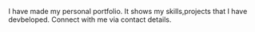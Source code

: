 I have made my personal portfolio.
It shows my skills,projects that I have devbeloped.
Connect with  me via contact details.
